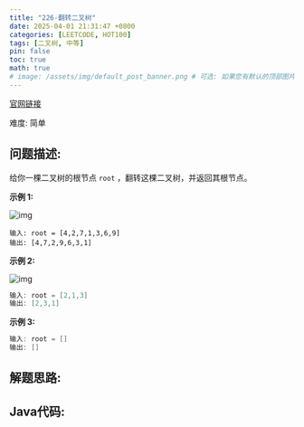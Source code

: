 ```yaml
---
title: "226-翻转二叉树"
date: 2025-04-01 21:31:47 +0800
categories: [LEETCODE, HOT100]
tags: [二叉树, 中等]
pin: false
toc: true
math: true
# image: /assets/img/default_post_banner.png # 可选: 如果您有默认的顶部图片，取消注释并修改路径
---
```


[官网链接](https://leetcode.cn/problems/invert-binary-tree/)

难度: 简单

## 问题描述: 

给你一棵二叉树的根节点 `root` ，翻转这棵二叉树，并返回其根节点。

**示例 1:**

![img](../assets/img/posts/leetcode/p226_0.jpg)

```
输入: root = [4,2,7,1,3,6,9]
输出: [4,7,2,9,6,3,1]
```

**示例 2:**

![img](../assets/img/posts/leetcode/p226_1.jpg)

```java
输入: root = [2,1,3]
输出: [2,3,1]
```

**示例 3:**

```java
输入: root = []
输出: []
```



## 解题思路: 



## Java代码: 


